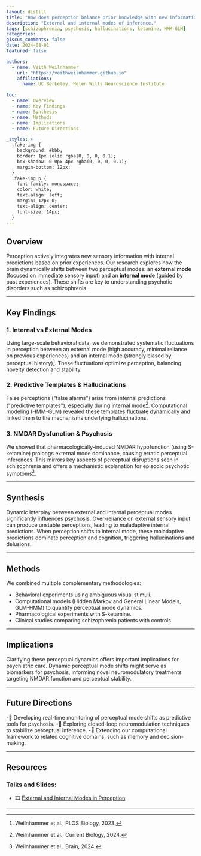 ```yaml
---
layout: distill
title: "How does perception balance prior knowledge with new information?"
description: "External and internal modes of inference."
tags: [schizophrenia, psychosis, hallucinations, ketamine, HMM-GLM]
categories:
giscus_comments: false
date: 2024-08-01
featured: false

authors:
  - name: Veith Weilnhammer
    url: "https://veithweilnhammer.github.io"
    affiliations:
      name: UC Berkeley, Helen Wills Neuroscience Institute

toc:
  - name: Overview
  - name: Key Findings
  - name: Synthesis
  - name: Methods
  - name: Implications
  - name: Future Directions

_styles: >
  .fake-img {
    background: #bbb;
    border: 1px solid rgba(0, 0, 0, 0.1);
    box-shadow: 0 0px 4px rgba(0, 0, 0, 0.1);
    margin-bottom: 12px;
  }
  .fake-img p {
    font-family: monospace;
    color: white;
    text-align: left;
    margin: 12px 0;
    text-align: center;
    font-size: 14px;
  }
---
```


## Overview

Perception actively integrates new sensory information with internal predictions based on prior experiences. Our research explores how the brain dynamically shifts between two perceptual modes: an **external mode** (focused on immediate sensory input) and an **internal mode** (guided by past experiences). These shifts are key to understanding psychotic disorders such as schizophrenia.

---

## Key Findings

### 1. Internal vs External Modes

Using large-scale behavioral data, we demonstrated systematic fluctuations in perception between an external mode (high accuracy, minimal reliance on previous experiences) and an internal mode (strongly biased by perceptual history)[^1]. These fluctuations optimize perception, balancing novelty detection and stability.

### 2. Predictive Templates & Hallucinations

False perceptions ("false alarms") arise from internal predictions ("predictive templates"), especially during internal mode[^2]. Computational modeling (HMM-GLM) revealed these templates fluctuate dynamically and linked them to the mechanisms underlying hallucinations.

### 3. NMDAR Dysfunction & Psychosis

We showed that pharmacologically-induced NMDAR hypofunction (using S-ketamine) prolongs external mode dominance, causing erratic perceptual inferences. This mirrors key aspects of perceptual disruptions seen in schizophrenia and offers a mechanistic explanation for episodic psychotic symptoms[^3].

---

## Synthesis

Dynamic interplay between external and internal perceptual modes significantly influences psychosis. Over-reliance on external sensory input can produce unstable perceptions, leading to maladaptive internal predictions. When perception shifts to internal mode, these maladaptive predictions dominate perception and cognition, triggering hallucinations and delusions.

---

## Methods

We combined multiple complementary methodologies:

- Behavioral experiments using ambiguous visual stimuli.
- Computational models (Hidden Markov and General Linear Models, GLM-HMM) to quantify perceptual mode dynamics.
- Pharmacological experiments with S-ketamine.
- Clinical studies comparing schizophrenia patients with controls.

---

## Implications

Clarifying these perceptual dynamics offers important implications for psychiatric care. Dynamic perceptual mode shifts might serve as biomarkers for psychosis, informing novel neuromodulatory treatments targeting NMDAR function and perceptual stability.

---

## Future Directions

-📄 Developing real-time monitoring of perceptual mode shifts as predictive tools for psychosis.
-📄 Exploring closed-loop neuromodulation techniques to stabilize perceptual inference.
-📄 Extending our computational framework to related cognitive domains, such as memory and decision-making.

---

## Resources

### Talks and Slides:

- 🎞️ [External and Internal Modes in Perception](https://veithweilnhammer.github.io/assets/reveal/modes_Basel_2.html)

---


[^1]: Weilnhammer et al., PLOS Biology, 2023.
[^2]: Weilnhammer et al., Current Biology, 2024.
[^3]: Weilnhammer et al., Brain, 2024.